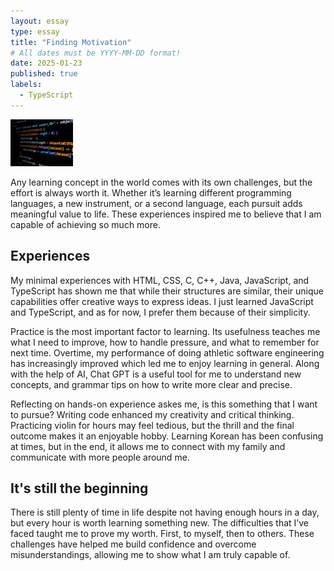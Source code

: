 ```yaml
---
layout: essay
type: essay
title: "Finding Motivation"
# All dates must be YYYY-MM-DD format!
date: 2025-01-23
published: true
labels:
  - TypeScript
---
```


<img width="100px" class="rounded float-start pe-4" img src="../img/typescript.jpg">

Any learning concept in the world comes with its own challenges, but the effort is always worth it. Whether it’s learning different programming languages, a new instrument, or a second language, each pursuit adds meaningful value to life. These experiences inspired me to believe that I am capable of achieving so much more.

## Experiences
My minimal experiences with HTML, CSS, C, C++, Java, JavaScript, and TypeScript has shown me that while their structures are similar, their unique capabilities offer creative ways to express ideas. I just learned JavaScript and TypeScript, and as for now, I prefer them because of their simplicity.

Practice is the most important factor to learning. Its usefulness teaches me what I need to improve, how to handle pressure, and what to remember for next time. Overtime, my performance of doing athletic software engineering has increasingly improved which led me to enjoy learning in general. Along with the help of AI, Chat GPT is a useful tool for me to understand new concepts, and grammar tips on how to write more clear and precise.

Reflecting on hands-on experience askes me, is this something that I want to pursue? Writing code enhanced my creativity and critical thinking. Practicing violin for hours may feel tedious, but the thrill and the final outcome makes it an enjoyable hobby. Learning Korean has been confusing at times, but in the end, it allows me to connect with my family and communicate with more people around me.

## It's still the beginning
There is still plenty of time in life despite not having enough hours in a day, but every hour is worth learning something new. The difficulties that I’ve faced taught me to prove my worth. First, to myself, then to others. These challenges have helped me build confidence and overcome misunderstandings, allowing me to show what I am truly capable of.
